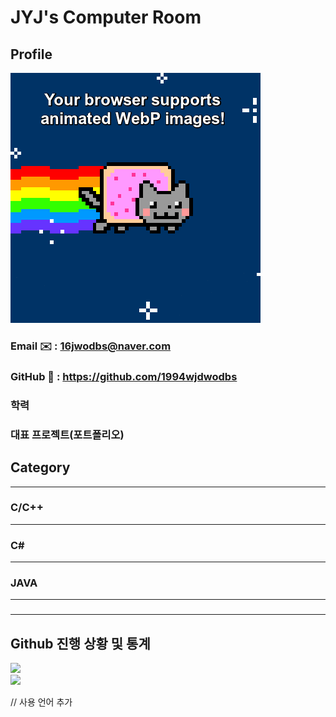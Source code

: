 # JYJ's Computer Room 

## Profile

<img src="images/animated-webp-supported.webp" onerror="this.src='images/unsupported.png'"/>


### Email ✉️ : 16jwodbs@naver.com
### GitHub 💬 : https://github.com/1994wjdwodbs
### 학력
### 대표 프로젝트(포트폴리오)

## Category

---

### C/C++

---

### C#

---

### JAVA

---

### 

---

## Github 진행 상황 및 통계
<p>
    <img src="https://github-readme-stats.vercel.app/api?username=1994wjdwodbs"><br/>
    <img src="https://github-readme-stats.vercel.app/api/top-langs/?username=1994wjdwodbs"><br/>
</p>

// 사용 언어 추가


